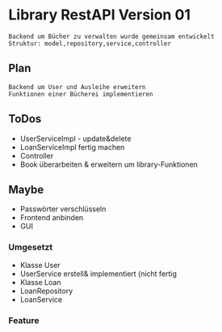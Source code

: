 # Library RestAPI Version 01

    Backend um Bücher zu verwalten wurde gemeinsam entwickelt
    Struktur: model,repository,service,controller

## Plan

    Backend um User und Ausleihe erweitern 
    Funktionen einer Bücherei implementieren
    

## ToDos
* UserServiceImpl - update&delete
* LoanServiceImpl fertig machen
* Controller
* Book überarbeiten & erweitern um library-Funktionen

## Maybe
* Passwörter verschlüsseln
* Frontend anbinden
* GUI

### Umgesetzt
* Klasse User
* UserService erstell& implementiert (nicht fertig
* Klasse Loan
* LoanRepository
* LoanService

### Feature
